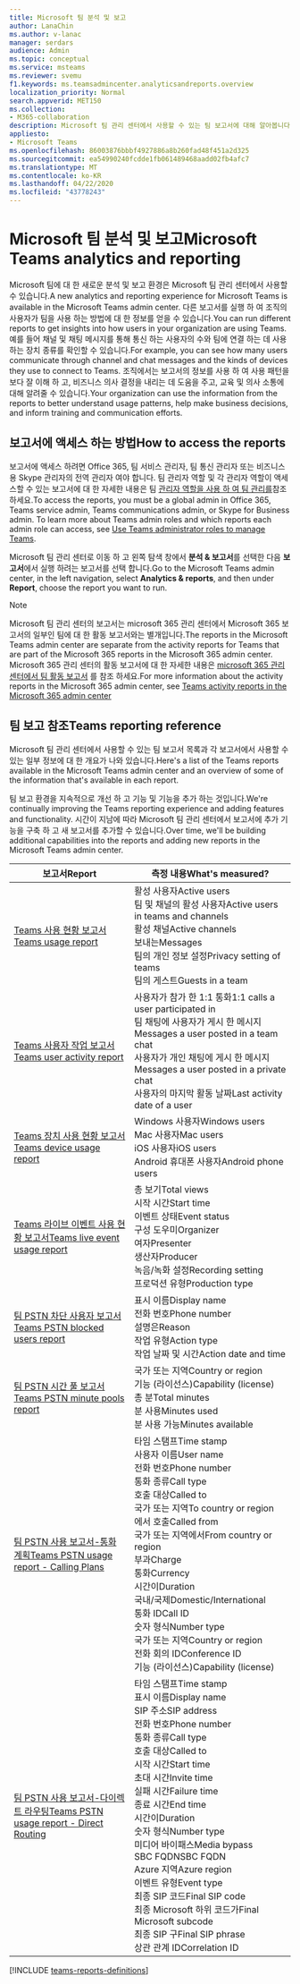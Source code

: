 ```yaml
---
title: Microsoft 팀 분석 및 보고
author: LanaChin
ms.author: v-lanac
manager: serdars
audience: Admin
ms.topic: conceptual
ms.service: msteams
ms.reviewer: svemu
f1.keywords: ms.teamsadmincenter.analyticsandreports.overview
localization_priority: Normal
search.appverid: MET150
ms.collection:
- M365-collaboration
description: Microsoft 팀 관리 센터에서 사용할 수 있는 팀 보고서에 대해 알아봅니다.
appliesto:
- Microsoft Teams
ms.openlocfilehash: 86003876bbbf4927886a8b260fad48f451a2d325
ms.sourcegitcommit: ea54990240fcdde1fb061489468aadd02fb4afc7
ms.translationtype: MT
ms.contentlocale: ko-KR
ms.lasthandoff: 04/22/2020
ms.locfileid: "43778243"
---
```

# <a name="microsoft-teams-analytics-and-reporting"></a><span data-ttu-id="704ad-103">Microsoft 팀 분석 및 보고</span><span class="sxs-lookup"><span data-stu-id="704ad-103">Microsoft Teams analytics and reporting</span></span>

<span data-ttu-id="704ad-104">Microsoft 팀에 대 한 새로운 분석 및 보고 환경은 Microsoft 팀 관리 센터에서 사용할 수 있습니다.</span><span class="sxs-lookup"><span data-stu-id="704ad-104">A new analytics and reporting experience for Microsoft Teams is available in the Microsoft Teams admin center.</span></span> <span data-ttu-id="704ad-105">다른 보고서를 실행 하 여 조직의 사용자가 팀을 사용 하는 방법에 대 한 정보를 얻을 수 있습니다.</span><span class="sxs-lookup"><span data-stu-id="704ad-105">You can run different reports to get insights into how users in your organization are using Teams.</span></span> <span data-ttu-id="704ad-106">예를 들어 채널 및 채팅 메시지를 통해 통신 하는 사용자의 수와 팀에 연결 하는 데 사용 하는 장치 종류를 확인할 수 있습니다.</span><span class="sxs-lookup"><span data-stu-id="704ad-106">For example, you can see how many users communicate through channel and chat messages and the kinds of devices they use to connect to Teams.</span></span> <span data-ttu-id="704ad-107">조직에서는 보고서의 정보를 사용 하 여 사용 패턴을 보다 잘 이해 하 고, 비즈니스 의사 결정을 내리는 데 도움을 주고, 교육 및 의사 소통에 대해 알려줄 수 있습니다.</span><span class="sxs-lookup"><span data-stu-id="704ad-107">Your organization can use the information from the reports to better understand usage patterns, help make business decisions, and inform training and communication efforts.</span></span>

## <a name="how-to-access-the-reports"></a><span data-ttu-id="704ad-108">보고서에 액세스 하는 방법</span><span class="sxs-lookup"><span data-stu-id="704ad-108">How to access the reports</span></span>

<span data-ttu-id="704ad-109">보고서에 액세스 하려면 Office 365, 팀 서비스 관리자, 팀 통신 관리자 또는 비즈니스용 Skype 관리자의 전역 관리자 여야 합니다. 팀 관리자 역할 및 각 관리자 역할이 액세스할 수 있는 보고서에 대 한 자세한 내용은 팀 [관리자 역할을 사용 하 여 팀 관리를](../using-admin-roles.md)참조 하세요.</span><span class="sxs-lookup"><span data-stu-id="704ad-109">To access the reports, you must be a global admin in Office 365, Teams service admin, Teams communications admin, or Skype for Business admin. To learn more about Teams admin roles and which reports each admin role can access, see [Use Teams administrator roles to manage Teams](../using-admin-roles.md).</span></span>

<span data-ttu-id="704ad-110">Microsoft 팀 관리 센터로 이동 하 고 왼쪽 탐색 창에서 **분석 & 보고서**를 선택한 다음 **보고서**에서 실행 하려는 보고서를 선택 합니다.</span><span class="sxs-lookup"><span data-stu-id="704ad-110">Go to the Microsoft Teams admin center, in the left navigation, select **Analytics & reports**, and then under **Report**, choose the report you want to run.</span></span>

> [!NOTE]
> <span data-ttu-id="704ad-111">Microsoft 팀 관리 센터의 보고서는 microsoft 365 관리 센터에서 Microsoft 365 보고서의 일부인 팀에 대 한 활동 보고서와는 별개입니다.</span><span class="sxs-lookup"><span data-stu-id="704ad-111">The reports in the Microsoft Teams admin center are separate from the activity reports for Teams that are part of the Microsoft 365 reports in the Microsoft 365 admin center.</span></span> <span data-ttu-id="704ad-112">Microsoft 365 관리 센터의 활동 보고서에 대 한 자세한 내용은 [microsoft 365 관리 센터에서 팀 활동 보고서](../teams-activity-reports.md) 를 참조 하세요.</span><span class="sxs-lookup"><span data-stu-id="704ad-112">For more information about the activity reports in the Microsoft 365 admin center, see [Teams activity reports in the Microsoft 365 admin center](../teams-activity-reports.md)</span></span>

## <a name="teams-reporting-reference"></a><span data-ttu-id="704ad-113">팀 보고 참조</span><span class="sxs-lookup"><span data-stu-id="704ad-113">Teams reporting reference</span></span>

<span data-ttu-id="704ad-114">Microsoft 팀 관리 센터에서 사용할 수 있는 팀 보고서 목록과 각 보고서에서 사용할 수 있는 일부 정보에 대 한 개요가 나와 있습니다.</span><span class="sxs-lookup"><span data-stu-id="704ad-114">Here's a list of the Teams reports available in the Microsoft Teams admin center and an overview of some of the information that's available in each report.</span></span>

<span data-ttu-id="704ad-115">팀 보고 환경을 지속적으로 개선 하 고 기능 및 기능을 추가 하는 것입니다.</span><span class="sxs-lookup"><span data-stu-id="704ad-115">We're continually improving the Teams reporting experience and adding features and functionality.</span></span> <span data-ttu-id="704ad-116">시간이 지남에 따라 Microsoft 팀 관리 센터에서 보고서에 추가 기능을 구축 하 고 새 보고서를 추가할 수 있습니다.</span><span class="sxs-lookup"><span data-stu-id="704ad-116">Over time, we'll be building additional capabilities into the reports and adding new reports in the Microsoft Teams admin center.</span></span>

|<span data-ttu-id="704ad-117">보고서</span><span class="sxs-lookup"><span data-stu-id="704ad-117">Report</span></span>  |<span data-ttu-id="704ad-118">측정 내용</span><span class="sxs-lookup"><span data-stu-id="704ad-118">What's measured?</span></span> |
|---------|---------|
|[<span data-ttu-id="704ad-119">Teams 사용 현황 보고서</span><span class="sxs-lookup"><span data-stu-id="704ad-119">Teams usage report</span></span>](teams-usage-report.md)  |  <span data-ttu-id="704ad-120">활성 사용자</span><span class="sxs-lookup"><span data-stu-id="704ad-120">Active users</span></span><br/><span data-ttu-id="704ad-121">팀 및 채널의 활성 사용자</span><span class="sxs-lookup"><span data-stu-id="704ad-121">Active users in teams and channels</span></span><br/><span data-ttu-id="704ad-122">활성 채널</span><span class="sxs-lookup"><span data-stu-id="704ad-122">Active channels</span></span><br/><span data-ttu-id="704ad-123">보내는</span><span class="sxs-lookup"><span data-stu-id="704ad-123">Messages</span></span><br/><span data-ttu-id="704ad-124">팀의 개인 정보 설정</span><span class="sxs-lookup"><span data-stu-id="704ad-124">Privacy setting of  teams</span></span><br/><span data-ttu-id="704ad-125">팀의 게스트</span><span class="sxs-lookup"><span data-stu-id="704ad-125">Guests in a team</span></span>   |
|[<span data-ttu-id="704ad-126">Teams 사용자 작업 보고서</span><span class="sxs-lookup"><span data-stu-id="704ad-126">Teams user activity report</span></span>](user-activity-report.md)  |  <span data-ttu-id="704ad-127">사용자가 참가 한 1:1 통화</span><span class="sxs-lookup"><span data-stu-id="704ad-127">1:1 calls a user participated in</span></span><br/><span data-ttu-id="704ad-128">팀 채팅에 사용자가 게시 한 메시지</span><span class="sxs-lookup"><span data-stu-id="704ad-128">Messages a user posted in a team chat</span></span><br/><span data-ttu-id="704ad-129">사용자가 개인 채팅에 게시 한 메시지</span><span class="sxs-lookup"><span data-stu-id="704ad-129">Messages a user posted in a private chat</span></span><br/><span data-ttu-id="704ad-130">사용자의 마지막 활동 날짜</span><span class="sxs-lookup"><span data-stu-id="704ad-130">Last activity date of a user</span></span>     |
|[<span data-ttu-id="704ad-131">Teams 장치 사용 현황 보고서</span><span class="sxs-lookup"><span data-stu-id="704ad-131">Teams device usage report</span></span>](device-usage-report.md)   |  <span data-ttu-id="704ad-132">Windows 사용자</span><span class="sxs-lookup"><span data-stu-id="704ad-132">Windows users</span></span><br/><span data-ttu-id="704ad-133">Mac 사용자</span><span class="sxs-lookup"><span data-stu-id="704ad-133">Mac users</span></span><br/><span data-ttu-id="704ad-134">iOS 사용자</span><span class="sxs-lookup"><span data-stu-id="704ad-134">iOS users</span></span><br/><span data-ttu-id="704ad-135">Android 휴대폰 사용자</span><span class="sxs-lookup"><span data-stu-id="704ad-135">Android phone users</span></span>     |
|[<span data-ttu-id="704ad-136">Teams 라이브 이벤트 사용 현황 보고서</span><span class="sxs-lookup"><span data-stu-id="704ad-136">Teams live event usage report</span></span>](teams-live-event-usage-report.md)   |  <span data-ttu-id="704ad-137">총 보기</span><span class="sxs-lookup"><span data-stu-id="704ad-137">Total views</span></span><br><span data-ttu-id="704ad-138">시작 시간</span><span class="sxs-lookup"><span data-stu-id="704ad-138">Start time</span></span><br><span data-ttu-id="704ad-139">이벤트 상태</span><span class="sxs-lookup"><span data-stu-id="704ad-139">Event status</span></span><br><span data-ttu-id="704ad-140">구성 도우미</span><span class="sxs-lookup"><span data-stu-id="704ad-140">Organizer</span></span><br><span data-ttu-id="704ad-141">여자</span><span class="sxs-lookup"><span data-stu-id="704ad-141">Presenter</span></span><br><span data-ttu-id="704ad-142">생산자</span><span class="sxs-lookup"><span data-stu-id="704ad-142">Producer</span></span><br><span data-ttu-id="704ad-143">녹음/녹화 설정</span><span class="sxs-lookup"><span data-stu-id="704ad-143">Recording setting</span></span><br><span data-ttu-id="704ad-144">프로덕션 유형</span><span class="sxs-lookup"><span data-stu-id="704ad-144">Production type</span></span>    |
|[<span data-ttu-id="704ad-145">팀 PSTN 차단 사용자 보고서</span><span class="sxs-lookup"><span data-stu-id="704ad-145">Teams PSTN blocked users report</span></span>](pstn-blocked-users-report.md)   |  <span data-ttu-id="704ad-146">표시 이름</span><span class="sxs-lookup"><span data-stu-id="704ad-146">Display name</span></span><br><span data-ttu-id="704ad-147">전화 번호</span><span class="sxs-lookup"><span data-stu-id="704ad-147">Phone number</span></span><br><span data-ttu-id="704ad-148">설명은</span><span class="sxs-lookup"><span data-stu-id="704ad-148">Reason</span></span><br><span data-ttu-id="704ad-149">작업 유형</span><span class="sxs-lookup"><span data-stu-id="704ad-149">Action type</span></span><br><span data-ttu-id="704ad-150">작업 날짜 및 시간</span><span class="sxs-lookup"><span data-stu-id="704ad-150">Action date and time</span></span>   |
|[<span data-ttu-id="704ad-151">팀 PSTN 시간 풀 보고서</span><span class="sxs-lookup"><span data-stu-id="704ad-151">Teams PSTN minute pools report</span></span>](pstn-minute-pools-report.md) |  <span data-ttu-id="704ad-152">국가 또는 지역</span><span class="sxs-lookup"><span data-stu-id="704ad-152">Country or region</span></span><br><span data-ttu-id="704ad-153">기능 (라이선스)</span><span class="sxs-lookup"><span data-stu-id="704ad-153">Capability (license)</span></span> <br><span data-ttu-id="704ad-154">총 분</span><span class="sxs-lookup"><span data-stu-id="704ad-154">Total minutes</span></span><br><span data-ttu-id="704ad-155">분 사용</span><span class="sxs-lookup"><span data-stu-id="704ad-155">Minutes used</span></span><br><span data-ttu-id="704ad-156">분 사용 가능</span><span class="sxs-lookup"><span data-stu-id="704ad-156">Minutes available</span></span>|
|[<span data-ttu-id="704ad-157">팀 PSTN 사용 보고서-통화 계획</span><span class="sxs-lookup"><span data-stu-id="704ad-157">Teams PSTN usage report - Calling Plans</span></span>](pstn-usage-report.md#calling-plans)|  <span data-ttu-id="704ad-158">타임 스탬프</span><span class="sxs-lookup"><span data-stu-id="704ad-158">Time stamp</span></span><br><span data-ttu-id="704ad-159">사용자 이름</span><span class="sxs-lookup"><span data-stu-id="704ad-159">User name</span></span><br><span data-ttu-id="704ad-160">전화 번호</span><span class="sxs-lookup"><span data-stu-id="704ad-160">Phone number</span></span><br><span data-ttu-id="704ad-161">통화 종류</span><span class="sxs-lookup"><span data-stu-id="704ad-161">Call type</span></span> <br><span data-ttu-id="704ad-162">호출 대상</span><span class="sxs-lookup"><span data-stu-id="704ad-162">Called to</span></span><br><span data-ttu-id="704ad-163">국가 또는 지역</span><span class="sxs-lookup"><span data-stu-id="704ad-163">To country or region</span></span> <br><span data-ttu-id="704ad-164">에서 호출</span><span class="sxs-lookup"><span data-stu-id="704ad-164">Called from</span></span> <br><span data-ttu-id="704ad-165">국가 또는 지역에서</span><span class="sxs-lookup"><span data-stu-id="704ad-165">From country or region</span></span><br><span data-ttu-id="704ad-166">부과</span><span class="sxs-lookup"><span data-stu-id="704ad-166">Charge</span></span><br><span data-ttu-id="704ad-167">통화</span><span class="sxs-lookup"><span data-stu-id="704ad-167">Currency</span></span><br><span data-ttu-id="704ad-168">시간이</span><span class="sxs-lookup"><span data-stu-id="704ad-168">Duration</span></span><br><span data-ttu-id="704ad-169">국내/국제</span><span class="sxs-lookup"><span data-stu-id="704ad-169">Domestic/International</span></span><br><span data-ttu-id="704ad-170">통화 ID</span><span class="sxs-lookup"><span data-stu-id="704ad-170">Call ID</span></span><br><span data-ttu-id="704ad-171">숫자 형식</span><span class="sxs-lookup"><span data-stu-id="704ad-171">Number type</span></span><br><span data-ttu-id="704ad-172">국가 또는 지역</span><span class="sxs-lookup"><span data-stu-id="704ad-172">Country or region</span></span><br><span data-ttu-id="704ad-173">전화 회의 ID</span><span class="sxs-lookup"><span data-stu-id="704ad-173">Conference ID</span></span><br><span data-ttu-id="704ad-174">기능 (라이선스)</span><span class="sxs-lookup"><span data-stu-id="704ad-174">Capability (license)</span></span>|
|[<span data-ttu-id="704ad-175">팀 PSTN 사용 보고서-다이렉트 라우팅</span><span class="sxs-lookup"><span data-stu-id="704ad-175">Teams PSTN usage report - Direct Routing</span></span>](pstn-usage-report.md#direct-routing)  |  <span data-ttu-id="704ad-176">타임 스탬프</span><span class="sxs-lookup"><span data-stu-id="704ad-176">Time stamp</span></span><br><span data-ttu-id="704ad-177">표시 이름</span><span class="sxs-lookup"><span data-stu-id="704ad-177">Display name</span></span><br><span data-ttu-id="704ad-178">SIP 주소</span><span class="sxs-lookup"><span data-stu-id="704ad-178">SIP address</span></span><br><span data-ttu-id="704ad-179">전화 번호</span><span class="sxs-lookup"><span data-stu-id="704ad-179">Phone number</span></span> <br><span data-ttu-id="704ad-180">통화 종류</span><span class="sxs-lookup"><span data-stu-id="704ad-180">Call type</span></span><br><span data-ttu-id="704ad-181">호출 대상</span><span class="sxs-lookup"><span data-stu-id="704ad-181">Called to</span></span><br><span data-ttu-id="704ad-182">시작 시간</span><span class="sxs-lookup"><span data-stu-id="704ad-182">Start time</span></span><br><span data-ttu-id="704ad-183">초대 시간</span><span class="sxs-lookup"><span data-stu-id="704ad-183">Invite time</span></span><br><span data-ttu-id="704ad-184">실패 시간</span><span class="sxs-lookup"><span data-stu-id="704ad-184">Failure time</span></span><br><span data-ttu-id="704ad-185">종료 시간</span><span class="sxs-lookup"><span data-stu-id="704ad-185">End time</span></span><br><span data-ttu-id="704ad-186">시간이</span><span class="sxs-lookup"><span data-stu-id="704ad-186">Duration</span></span><br><span data-ttu-id="704ad-187">숫자 형식</span><span class="sxs-lookup"><span data-stu-id="704ad-187">Number type</span></span><br><span data-ttu-id="704ad-188">미디어 바이패스</span><span class="sxs-lookup"><span data-stu-id="704ad-188">Media bypass</span></span><br><span data-ttu-id="704ad-189">SBC FQDN</span><span class="sxs-lookup"><span data-stu-id="704ad-189">SBC FQDN</span></span><br><span data-ttu-id="704ad-190">Azure 지역</span><span class="sxs-lookup"><span data-stu-id="704ad-190">Azure region</span></span><br><span data-ttu-id="704ad-191">이벤트 유형</span><span class="sxs-lookup"><span data-stu-id="704ad-191">Event type</span></span><br><span data-ttu-id="704ad-192">최종 SIP 코드</span><span class="sxs-lookup"><span data-stu-id="704ad-192">Final SIP code</span></span><br><span data-ttu-id="704ad-193">최종 Microsoft 하위 코드가</span><span class="sxs-lookup"><span data-stu-id="704ad-193">Final Microsoft subcode</span></span><br><span data-ttu-id="704ad-194">최종 SIP 구</span><span class="sxs-lookup"><span data-stu-id="704ad-194">Final SIP phrase</span></span><br><span data-ttu-id="704ad-195">상관 관계 ID</span><span class="sxs-lookup"><span data-stu-id="704ad-195">Correlation ID</span></span>  |

[!INCLUDE [teams-reports-definitions](../includes/teams-reports-definitions.md)]
